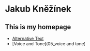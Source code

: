 # Jakub Kněžínek
## This is my homepage

- [Alternative Text](01-alternative-text)
- [Voice and Tone](05_voice and tone)
